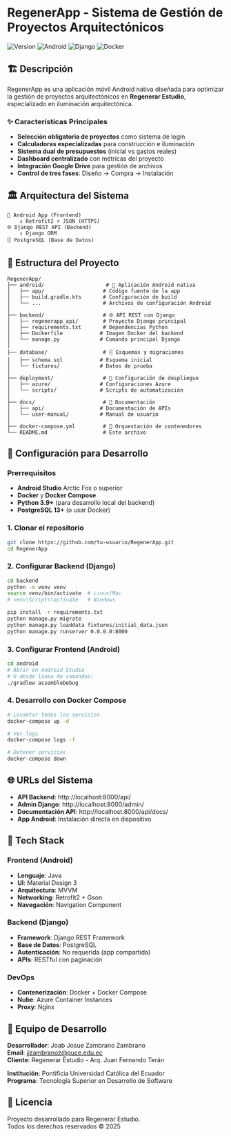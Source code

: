# RegenerApp - Sistema de Gestión de Proyectos Arquitectónicos

![Version](https://img.shields.io/badge/version-2.0-blue.svg)
![Android](https://img.shields.io/badge/Android-API%2030+-green.svg)
![Django](https://img.shields.io/badge/Django-REST%20Framework-red.svg)
![Docker](https://img.shields.io/badge/Docker-Compose-blue.svg)

## 🏗️ Descripción

RegenerApp es una aplicación móvil Android nativa diseñada para optimizar la gestión de proyectos arquitectónicos en **Regenerar Estudio**, especializado en iluminación arquitectónica.

### ✨ Características Principales

- **Selección obligatoria de proyectos** como sistema de login
- **Calculadoras especializadas** para construcción e iluminación
- **Sistema dual de presupuestos** (inicial vs gastos reales)
- **Dashboard centralizado** con métricas del proyecto
- **Integración Google Drive** para gestión de archivos
- **Control de tres fases**: Diseño → Compra → Instalación

## 🏛️ Arquitectura del Sistema

```
📱 Android App (Frontend)
    ↕️ Retrofit2 + JSON (HTTPS)
🌐 Django REST API (Backend)
    ↕️ Django ORM
🗄️ PostgreSQL (Base de Datos)
```

## 📁 Estructura del Proyecto

```
RegenerApp/
├── android/                    # 📱 Aplicación Android nativa
│   ├── app/                   # Código fuente de la app
│   ├── build.gradle.kts       # Configuración de build
│   └── ...                    # Archivos de configuración Android
│
├── backend/                   # 🌐 API REST con Django
│   ├── regenerapp_api/        # Proyecto Django principal
│   ├── requirements.txt       # Dependencias Python
│   ├── Dockerfile            # Imagen Docker del backend
│   └── manage.py             # Comando principal Django
│
├── database/                  # 🗄️ Esquemas y migraciones
│   ├── schema.sql            # Esquema inicial
│   └── fixtures/             # Datos de prueba
│
├── deployment/                # 🚀 Configuración de despliegue
│   ├── azure/                # Configuraciones Azure
│   └── scripts/              # Scripts de automatización
│
├── docs/                      # 📖 Documentación
│   ├── api/                  # Documentación de APIs
│   └── user-manual/          # Manual de usuario
│
├── docker-compose.yml         # 🐳 Orquestación de contenedores
└── README.md                  # Este archivo
```

## 🚀 Configuración para Desarrollo

### Prerrequisitos

- **Android Studio** Arctic Fox o superior
- **Docker** y **Docker Compose**
- **Python 3.9+** (para desarrollo local del backend)
- **PostgreSQL 13+** (o usar Docker)

### 1. Clonar el repositorio

```bash
git clone https://github.com/tu-usuario/RegenerApp.git
cd RegenerApp
```

### 2. Configurar Backend (Django)

```bash
cd backend
python -m venv venv
source venv/bin/activate  # Linux/Mac
# venv\Scripts\activate   # Windows

pip install -r requirements.txt
python manage.py migrate
python manage.py loaddata fixtures/initial_data.json
python manage.py runserver 0.0.0.0:8000
```

### 3. Configurar Frontend (Android)

```bash
cd android
# Abrir en Android Studio
# O desde línea de comandos:
./gradlew assembleDebug
```

### 4. Desarrollo con Docker Compose

```bash
# Levantar todos los servicios
docker-compose up -d

# Ver logs
docker-compose logs -f

# Detener servicios
docker-compose down
```

## 🌐 URLs del Sistema

- **API Backend**: http://localhost:8000/api/
- **Admin Django**: http://localhost:8000/admin/
- **Documentación API**: http://localhost:8000/api/docs/
- **App Android**: Instalación directa en dispositivo

## 🎯 Tech Stack

### Frontend (Android)
- **Lenguaje**: Java
- **UI**: Material Design 3
- **Arquitectura**: MVVM
- **Networking**: Retrofit2 + Gson
- **Navegación**: Navigation Component

### Backend (Django)
- **Framework**: Django REST Framework
- **Base de Datos**: PostgreSQL
- **Autenticación**: No requerida (app compartida)
- **APIs**: RESTful con paginación

### DevOps
- **Contenerización**: Docker + Docker Compose
- **Nube**: Azure Container Instances
- **Proxy**: Nginx

## 👥 Equipo de Desarrollo

**Desarrollador**: Joab Josue Zambrano Zambrano  
**Email**: jjzambranoz@puce.edu.ec  
**Cliente**: Regenerar Estudio - Arq. Juan Fernando Terán  

**Institución**: Pontificia Universidad Católica del Ecuador  
**Programa**: Tecnología Superior en Desarrollo de Software  

## 📜 Licencia

Proyecto desarrollado para Regenerar Estudio.  
Todos los derechos reservados © 2025
